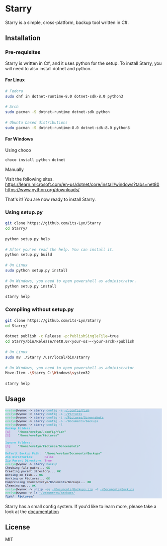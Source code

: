 # Starry

Starry is a simple, cross-platform, backup tool written in C#.

## Installation
### Pre-requisites
Starry is written in C#, and it uses python for the setup.
To install Starry, you will need to also install dotnet and python.

#### For Linux
```bash
# Fedora
sudo dnf in dotnet-runtime-8.0 dotnet-sdk-8.0 python3

# Arch
sudo pacman -S dotnet-runtime dotnet-sdk python

# Ubuntu based distributions
sudo pacman -S dotnet-runtime-8.0 dotnet-sdk-8.0 python3
```
#### For Windows
Using choco
```bash
choco install python dotnet
```
Manually <br>

Visit the following sites. <br>
https://learn.microsoft.com/en-us/dotnet/core/install/windows?tabs=net80 <br>
https://www.python.org/downloads/

That's it! You are now ready to install Starry.

### Using setup.py
```bash
git clone https://github.com/its-Lyn/Starry
cd Starry/

python setup.py help

# After you've read the help. You can install it.
python setup.py build

# On Linux
sudo python setup.py install

# On Windows, you need to open powershell as administrator.
python setup.py install

starry help
```

### Compiling without setup.py
```bash
git clone https://github.com/its-Lyn/Starry
cd Starry/

dotnet publish -c Release -p:PublishSingleFile=true
cd Starry/bin/Release/net8.0/<your-os>-<your-arch>/publish

# On Linux
sudo mv ./Starry /usr/local/bin/starry

# On Windows, you need to open powershell as administrator
Move-Item .\Starry C:\Windows\system32

starry help
```

## Usage
!["Starry being used."](./Documentation/Assets/image.png)

Starry has a small config system. If you'd like to learn more, please take a look at the [documentation](./Documentation/Config.md)

## License
MIT